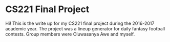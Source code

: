 # CS221 Final Project

Hi! This is the write up for my CS221 final project during the 2016-2017 academic year.
The project was a lineup generator for daily fantasy football contests.
Group members were Oluwasanya Awe and myself.

